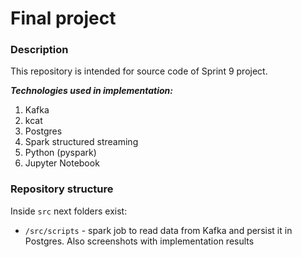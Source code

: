 # Final project

### Description
This repository is intended for source code of Sprint 9 project.  

***Technologies used in implementation:***
1. Kafka
2. kcat
3. Postgres
4. Spark structured streaming
5. Python (pyspark)
6. Jupyter Notebook

### Repository structure
Inside `src` next folders exist:
- `/src/scripts` - spark job to read data from Kafka and persist it in Postgres. Also screenshots with implementation results
